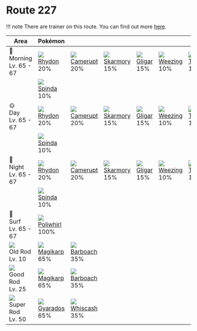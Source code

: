 # Route 227

!!! note
    There are trainer on this route. You can find out more [here](../../trainer_changes/route_227/).


Area                                  | Pokémon                         | &nbsp;                        | &nbsp;                        | &nbsp;                      | &nbsp;                       | &nbsp;
---                                   | ---                             | ---                           | ---                           | ---                         | ---                          | ---
🌅<br>Morning<br>Lv. 65 - 67           | ![][112]<br>[Rhydon]<br>20%     | ![][323]<br>[Camerupt]<br>20% | ![][227]<br>[Skarmory]<br>15% | ![][207]<br>[Gligar]<br>15% | ![][110]<br>[Weezing]<br>10% | ![][324]<br>[Torkoal]<br>10%
&nbsp;                                | ![][327]<br>[Spinda]<br>10%     | &nbsp;                        | &nbsp;                        | &nbsp;                      | &nbsp;                       | &nbsp;
🌞<br>Day<br>Lv. 65 - 67               | ![][112]<br>[Rhydon]<br>20%     | ![][323]<br>[Camerupt]<br>20% | ![][227]<br>[Skarmory]<br>15% | ![][207]<br>[Gligar]<br>15% | ![][110]<br>[Weezing]<br>10% | ![][324]<br>[Torkoal]<br>10%
&nbsp;                                | ![][327]<br>[Spinda]<br>10%     | &nbsp;                        | &nbsp;                        | &nbsp;                      | &nbsp;                       | &nbsp;
🌙<br>Night<br>Lv. 65 - 67             | ![][112]<br>[Rhydon]<br>20%     | ![][323]<br>[Camerupt]<br>20% | ![][227]<br>[Skarmory]<br>15% | ![][207]<br>[Gligar]<br>15% | ![][110]<br>[Weezing]<br>10% | ![][324]<br>[Torkoal]<br>10%
&nbsp;                                | ![][327]<br>[Spinda]<br>10%     | &nbsp;                        | &nbsp;                        | &nbsp;                      | &nbsp;                       | &nbsp;
🌊<br>Surf<br>Lv. 65 - 67              | ![][061]<br>[Poliwhirl]<br>100% | &nbsp;                        | &nbsp;                        | &nbsp;                      | &nbsp;                       | &nbsp;
![][old-rod]<br>Old Rod<br>Lv. 10     | ![][129]<br>[Magikarp]<br>65%   | ![][339]<br>[Barboach]<br>35% | &nbsp;                        | &nbsp;                      | &nbsp;                       | &nbsp;
![][good-rod]<br>Good Rod<br>Lv. 25   | ![][129]<br>[Magikarp]<br>65%   | ![][339]<br>[Barboach]<br>35% | &nbsp;                        | &nbsp;                      | &nbsp;                       | &nbsp;
![][super-rod]<br>Super Rod<br>Lv. 50 | ![][130]<br>[Gyarados]<br>65%   | ![][340]<br>[Whiscash]<br>35% | &nbsp;                        | &nbsp;                      | &nbsp;                       | &nbsp;

[Poliwhirl]: ../../pokemons/061/
[Weezing]: ../../pokemons/110/
[Rhydon]: ../../pokemons/112/
[Magikarp]: ../../pokemons/129/
[Gyarados]: ../../pokemons/130/
[Gligar]: ../../pokemons/207/
[Skarmory]: ../../pokemons/227/
[Camerupt]: ../../pokemons/323/
[Torkoal]: ../../pokemons/324/
[Spinda]: ../../pokemons/327/
[Barboach]: ../../pokemons/339/
[Whiscash]: ../../pokemons/340/
[good-rod]: ../img/items/good-rod.png
[old-rod]: ../img/items/old-rod.png
[super-rod]: ../img/items/super-rod.png
[061]: ../img/pokemon/061.png
[110]: ../img/pokemon/110.png
[112]: ../img/pokemon/112.png
[129]: ../img/pokemon/129.png
[130]: ../img/pokemon/130.png
[207]: ../img/pokemon/207.png
[227]: ../img/pokemon/227.png
[323]: ../img/pokemon/323.png
[324]: ../img/pokemon/324.png
[327]: ../img/pokemon/327.png
[339]: ../img/pokemon/339.png
[340]: ../img/pokemon/340.png
